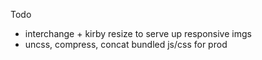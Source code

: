 Todo

- interchange + kirby resize to serve up responsive imgs
- uncss, compress, concat bundled js/css for prod